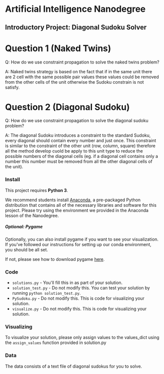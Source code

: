 # Artificial Intelligence Nanodegree
## Introductory Project: Diagonal Sudoku Solver

# Question 1 (Naked Twins)
Q: How do we use constraint propagation to solve the naked twins problem?

A: Naked twins strategy is based on the fact that if in the same unit there are 2 cell with the same possible pair values these values could be removed from the other cells of the unit otherwise the Sudoku constrain is not satisfy.

# Question 2 (Diagonal Sudoku)
Q: How do we use constraint propagation to solve the diagonal sudoku problem?  

A: The diagonal Sudoku introduces a constraint to the standard Sudoku, every diagonal should contain every number and just once. This constraint is similar to the constraint of the other unit (row, column, square) therefore all the method develop cuold be apply to this unit type to reduce the possible numbers of the diagonal cells (eg. if a diagonal cell contains only a number this number must be removed from all the other diagonal cells of the unit).

### Install

This project requires **Python 3**.

We recommend students install [Anaconda](https://www.continuum.io/downloads), a pre-packaged Python distribution that contains all of the necessary libraries and software for this project.
Please try using the environment we provided in the Anaconda lesson of the Nanodegree.

##### Optional: Pygame

Optionally, you can also install pygame if you want to see your visualization. If you've followed our instructions for setting up our conda environment, you should be all set.

If not, please see how to download pygame [here](http://www.pygame.org/download.shtml).

### Code

* `solutions.py` - You'll fill this in as part of your solution.
* `solution_test.py` - Do not modify this. You can test your solution by running `python solution_test.py`.
* `PySudoku.py` - Do not modify this. This is code for visualizing your solution.
* `visualize.py` - Do not modify this. This is code for visualizing your solution.

### Visualizing

To visualize your solution, please only assign values to the values_dict using the ```assign_values``` function provided in solution.py

### Data

The data consists of a text file of diagonal sudokus for you to solve.
